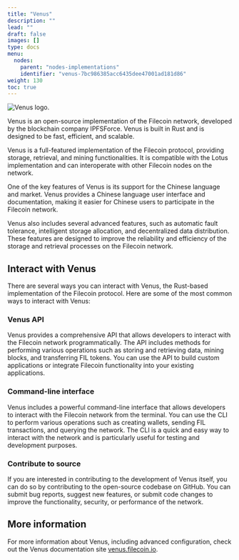 ```yaml
---
title: "Venus"
description: ""
lead: ""
draft: false
images: []
type: docs
menu:
  nodes:
    parent: "nodes-implementations"
    identifier: "venus-7bc986385acc6435dee47001ad181d86"
weight: 130
toc: true
---
```


![Venus logo.](venus-logo.png)

Venus is an open-source implementation of the Filecoin network, developed by the blockchain company IPFSForce. Venus is built in Rust and is designed to be fast, efficient, and scalable.

Venus is a full-featured implementation of the Filecoin protocol, providing storage, retrieval, and mining functionalities. It is compatible with the Lotus implementation and can interoperate with other Filecoin nodes on the network.

One of the key features of Venus is its support for the Chinese language and market. Venus provides a Chinese language user interface and documentation, making it easier for Chinese users to participate in the Filecoin network.

Venus also includes several advanced features, such as automatic fault tolerance, intelligent storage allocation, and decentralized data distribution. These features are designed to improve the reliability and efficiency of the storage and retrieval processes on the Filecoin network.

## Interact with Venus

There are several ways you can interact with Venus, the Rust-based implementation of the Filecoin protocol. Here are some of the most common ways to interact with Venus:

### Venus API

Venus provides a comprehensive API that allows developers to interact with the Filecoin network programmatically. The API includes methods for performing various operations such as storing and retrieving data, mining blocks, and transferring FIL tokens. You can use the API to build custom applications or integrate Filecoin functionality into your existing applications.

### Command-line interface

Venus includes a powerful command-line interface that allows developers to interact with the Filecoin network from the terminal. You can use the CLI to perform various operations such as creating wallets, sending FIL transactions, and querying the network. The CLI is a quick and easy way to interact with the network and is particularly useful for testing and development purposes.

### Contribute to source

If you are interested in contributing to the development of Venus itself, you can do so by contributing to the open-source codebase on GitHub. You can submit bug reports, suggest new features, or submit code changes to improve the functionality, security, or performance of the network.

## More information

For more information about Venus, including advanced configuration, check out the Venus documentation site [venus.filecoin.io](https://venus.filecoin.io).
<!--REVIEWED!-->